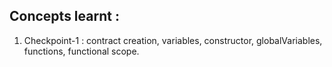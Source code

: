 ## Concepts learnt : 

1. Checkpoint-1 : contract creation, variables, constructor, globalVariables, functions, functional scope.
